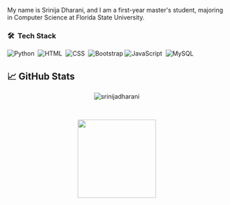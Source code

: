 My name is Srinija Dharani, and I am a first-year master's student, majoring in Computer Science at Florida State University.

### 🛠 &nbsp;Tech Stack
![Python](https://img.shields.io/badge/-Python-05122A?style=flat&logo=Python)&nbsp;
![HTML](https://img.shields.io/badge/-HTML-05122A?style=flat&logo=HTML5)&nbsp;
![CSS](https://img.shields.io/badge/-CSS-05122A?style=flat&logo=CSS3&logoColor=1572B6)&nbsp;
![Bootstrap](https://img.shields.io/badge/-Bootstrap-05122A?style=flat&logo=bootstrap&logoColor=563D7C)
![JavaScript](https://img.shields.io/badge/-JavaScript-05122A?style=flat&logo=javascript)&nbsp;
![MySQL](https://img.shields.io/badge/-MySQL-05122A?style=flat&logo=MySQL)&nbsp;

## &#x1f4c8; GitHub Stats
 <p align = "center"><img align="center" src="https://github-readme-streak-stats.herokuapp.com/?user=srinijadharani&theme=midnight-purple" alt="srinijadharani" /></p>
 <br>
<p align="center">
<a href="https://github.com/srinijadharani">
  <img height="180em" src="https://github-readme-stats-eight-theta.vercel.app/api?username=srinijadharani&show_icons=true&theme=algolia&include_all_commits=true&count_private=true&hide=issues"/>
</a>
</p>
